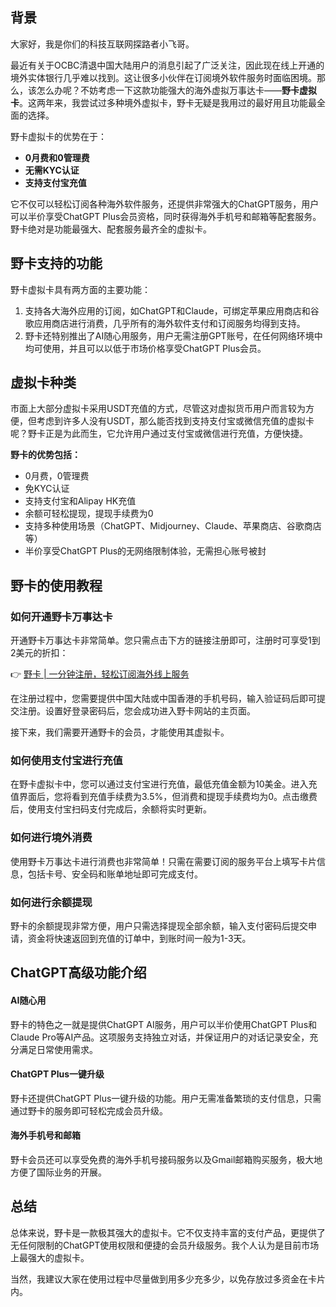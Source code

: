 ## 背景

大家好，我是你们的科技互联网探路者小飞哥。

最近有关于OCBC清退中国大陆用户的消息引起了广泛关注，因此现在线上开通的境外实体银行几乎难以找到。这让很多小伙伴在订阅境外软件服务时面临困境。那么，该怎么办呢？不妨考虑一下这款功能强大的海外虚拟万事达卡——**野卡虚拟卡**。这两年来，我尝试过多种境外虚拟卡，野卡无疑是我用过的最好用且功能最全面的选择。

野卡虚拟卡的优势在于：

- **0月费和0管理费**
- **无需KYC认证**
- **支持支付宝充值**

它不仅可以轻松订阅各种海外软件服务，还提供非常强大的ChatGPT服务，用户可以半价享受ChatGPT Plus会员资格，同时获得海外手机号和邮箱等配套服务。野卡绝对是功能最强大、配套服务最齐全的虚拟卡。

## 野卡支持的功能

野卡虚拟卡具有两方面的主要功能：

1. 支持各大海外应用的订阅，如ChatGPT和Claude，可绑定苹果应用商店和谷歌应用商店进行消费，几乎所有的海外软件支付和订阅服务均得到支持。
2. 野卡还特别推出了AI随心用服务，用户无需注册GPT账号，在任何网络环境中均可使用，并且可以以低于市场价格享受ChatGPT Plus会员。

## 虚拟卡种类

市面上大部分虚拟卡采用USDT充值的方式，尽管这对虚拟货币用户而言较为方便，但考虑到许多人没有USDT，那么能否找到支持支付宝或微信充值的虚拟卡呢？野卡正是为此而生，它允许用户通过支付宝或微信进行充值，方便快捷。

**野卡的优势包括：**

- 0月费，0管理费
- 免KYC认证
- 支持支付宝和Alipay HK充值
- 余额可轻松提现，提现手续费为0
- 支持多种使用场景（ChatGPT、Midjourney、Claude、苹果商店、谷歌商店等）
- 半价享受ChatGPT Plus的无网络限制体验，无需担心账号被封

## 野卡的使用教程

### 如何开通野卡万事达卡

开通野卡万事达卡非常简单。您只需点击下方的链接注册即可，注册时可享受1到2美元的折扣：

👉 [野卡 | 一分钟注册，轻松订阅海外线上服务](https://bit.ly/bewildcard)

在注册过程中，您需要提供中国大陆或中国香港的手机号码，输入验证码后即可提交注册。设置好登录密码后，您会成功进入野卡网站的主页面。

接下来，我们需要开通野卡的会员，才能使用其虚拟卡。

### 如何使用支付宝进行充值

在野卡虚拟卡中，您可以通过支付宝进行充值，最低充值金额为10美金。进入充值界面后，您将看到充值手续费为3.5%，但消费和提现手续费均为0。点击缴费后，使用支付宝扫码支付完成后，余额将实时更新。

### 如何进行境外消费

使用野卡万事达卡进行消费也非常简单！只需在需要订阅的服务平台上填写卡片信息，包括卡号、安全码和账单地址即可完成支付。

### 如何进行余额提现

野卡的余额提现非常方便，用户只需选择提现全部余额，输入支付密码后提交申请，资金将快速返回到充值的订单中，到账时间一般为1-3天。

## ChatGPT高级功能介绍

#### AI随心用

野卡的特色之一就是提供ChatGPT AI服务，用户可以半价使用ChatGPT Plus和Claude Pro等AI产品。这项服务支持独立对话，并保证用户的对话记录安全，充分满足日常使用需求。

#### ChatGPT Plus一键升级

野卡还提供ChatGPT Plus一键升级的功能。用户无需准备繁琐的支付信息，只需通过野卡的服务即可轻松完成会员升级。

#### 海外手机号和邮箱

野卡会员还可以享受免费的海外手机号接码服务以及Gmail邮箱购买服务，极大地方便了国际业务的开展。

## 总结

总体来说，野卡是一款极其强大的虚拟卡。它不仅支持丰富的支付产品，更提供了无任何限制的ChatGPT使用权限和便捷的会员升级服务。我个人认为是目前市场上最强大的虚拟卡。

当然，我建议大家在使用过程中尽量做到用多少充多少，以免存放过多资金在卡片内。